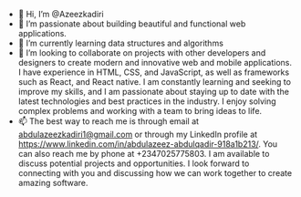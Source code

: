 - 👋 Hi, I’m @Azeezkadiri
- 👀 I’m passionate  about  building beautiful and functional web applications.
- 🌱 I’m currently learning data structures and algorithms 
- 💞️ I’m looking to collaborate on projects with other developers and designers to create modern and innovative web and mobile applications. I have experience in HTML, CSS, and JavaScript, as well as frameworks such as React, and React native. I am constantly learning and seeking to improve my skills, and I am passionate about staying up to date with the latest technologies and best practices in the industry. I enjoy solving complex problems and working with a team to bring ideas to life.
- 📫 The best way to reach me is through email at abdulazeezkadiri1@gmail.com or through my LinkedIn profile at https://www.linkedin.com/in/abdulazeez-abdulqadir-918a1b213/. You can also reach me by phone at +2347025775803. I am available to discuss potential projects and opportunities. I look forward to connecting with you and discussing how we can work together to create amazing software.

<!---
Azeezoskco/Azeezoskco is a ✨ special ✨ repository because its `README.md` (this file) appears on your GitHub profile.
You can click the Preview link to take a look at your changes.
--->

